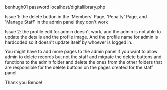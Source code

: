 benhugh01
password
localhost/digitallibrary.php

Issue 1:
the delete button in the 'Members' Page, 'Penalty' Page, and 'Manage Staff' in the admin panel they don't work 

Issue 2:
the profile edit for admin doesn't work, and the admin is not able to update the details and the profile image. And the profile name for admin is hardcoded so it doesn't update itself by whoever is logged in.

You might have to add more pages to the admin panel if you want to allow admin to delete records but not the staff and migrate the delete buttons and functions to the admin folder and delete the ones from the other folders that are responsible for the delete buttons on the pages created for the staff panel.

Thank you Bence! 
